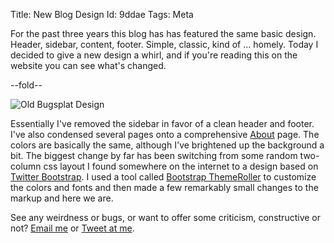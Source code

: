 Title: New Blog Design
Id:    9ddae
Tags:  Meta

For the past three years this blog has has featured the same basic design. Header, sidebar, content, footer. Simple, classic, kind of ... homely. Today I decided to give a new design a whirl, and if you're reading this on the website you can see what's changed.

--fold--

<img class="thumbnail" alt="Old Bugsplat Design" src="http://files.bugsplatcdn.com/files/03847dfc1c2e1049b3c0/old_bugsplat.png">

Essentially I've removed the sidebar in favor of a clean header and footer. I've also condensed several pages onto a comprehensive [About](/about) page. The colors are basically the same, although I've brightened up the background a bit. The biggest change by far has been switching from some random two-column css layout I found somewhere on the internet to a design based on [Twitter Bootstrap](http://twitter.github.io/bootstrap). I used a tool called [Bootstrap ThemeRoller](http://www.bootstrapthemeroller.com) to customize the colors and fonts and then made a few remarkably small changes to the markup and here we are.

See any weirdness or bugs, or want to offer some criticism, constructive or not? [Email me](mailto:pete@bugsplat.info) or [Tweet at me](https://twitter.com/zrail).
